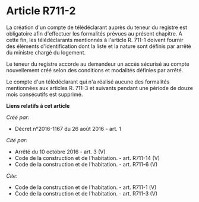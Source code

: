 # Article R711-2

La création d'un compte de télédéclarant auprès du teneur du registre est obligatoire afin d'effectuer les formalités prévues
au présent chapitre. A cette fin, les télédéclarants mentionnés à l'article R. 711-1 doivent fournir des éléments
d'identification dont la liste et la nature sont définis par arrêté du ministre chargé du logement. 

Le teneur du registre accorde au demandeur un accès sécurisé au compte nouvellement créé selon des conditions et modalités
définies par arrêté. 

Le compte d'un télédéclarant qui n'a réalisé aucune des formalités mentionnées aux articles R. 711-3 et suivants pendant une
période de douze mois consécutifs est supprimé.

**Liens relatifs à cet article**

_Créé par_:

  - Décret n°2016-1167 du 26 août 2016 - art. 1

_Cité par_:

  - Arrêté du 10 octobre 2016 - art. 3 (V)
  - Code de la construction et de l'habitation. - art. R711-14 (V)
  - Code de la construction et de l'habitation. - art. R711-6 (V)

_Cite_:

  - Code de la construction et de l'habitation. - art. R711-1 (V)
  - Code de la construction et de l'habitation. - art. R711-3 (V)
